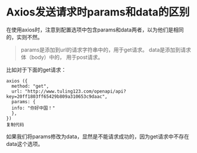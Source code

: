 # Axios发送请求时params和data的区别

在使用axios时，注意到配置选项中包含params和data两者，以为他们是相同的，实则不然。

> params是添加到url的请求字符串中的，用于get请求。 data是添加到请求体（body）中的， 用于post请求。

比如对于下面的get请求：

```
axios ({
  method: "get",
  url: "http://www.tuling123.com/openapi/api?key=20ff1803ff65429b809a310653c9daac",
  params: {
  info: "你好中国！"
  },
})
复制代码
```

如果我们将params修改为data，显然是不能请求成功的，因为get请求中不存在data这个选项。

